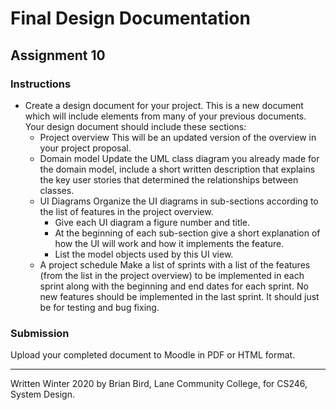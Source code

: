 # Final Design Documentation

## Assignment 10

### Instructions

- Create a design document for your project. This is a new document which will include elements from many of your previous documents. Your design document should include these sections:
  - Project overview
    This will be an updated version of the overview in your project proposal.
  - Domain model
    Update the UML class diagram you already made for the domain model, include a short written description that explains the key user stories that determined the relationships between classes.
  - UI Diagrams
    Organize the UI diagrams in sub-sections according to the list of features in the project overview. 
    - Give each UI diagram a figure number and title. 
    - At the beginning of each sub-section give a short explanation of how the UI will work and how it implements the feature.
    - List the model objects used by this UI view.
  - A project schedule
    Make a list of sprints with a list of the features (from the list in the project overview) to be implemented in each sprint along with the beginning and end dates for each sprint. No new features should be implemented in the last sprint. It should just be for testing and bug fixing.

### Submission

Upload your completed document to Moodle in PDF or HTML format.



------

Written Winter 2020 by  Brian Bird, Lane Community College, for CS246, System Design.